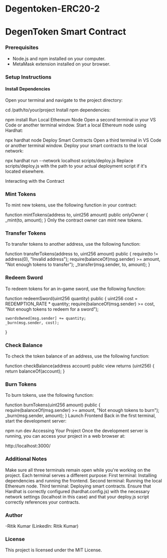 # Degentoken-ERC20-2
# DegenToken Smart Contract

### Prerequisites
- Node.js and npm installed on your computer.
- MetaMask extension installed on your browser.

### Setup Instructions

#### Install Dependencies
Open your terminal and navigate to the project directory:

cd /path/to/your/project
Install npm dependencies:


npm install
Run Local Ethereum Node
Open a second terminal in your VS Code or another terminal window.
Start a local Ethereum node using Hardhat:


npx hardhat node
Deploy Smart Contracts
Open a third terminal in VS Code or another terminal window.
Deploy your smart contracts to the local network:


npx hardhat run --network localhost scripts/deploy.js
Replace scripts/deploy.js with the path to your actual deployment script if it's located elsewhere.

Interacting with the Contract
### Mint Tokens
To mint new tokens, use the following function in your contract:


function mintTokens(address to, uint256 amount) public onlyOwner {
    _mint(to, amount);
}
Only the contract owner can mint new tokens.

### Transfer Tokens
To transfer tokens to another address, use the following function:

function transferTokens(address to, uint256 amount) public {
    require(to != address(0), "Invalid address");
    require(balanceOf(msg.sender) >= amount, "Not enough tokens to transfer");
    _transfer(msg.sender, to, amount);
}
### Redeem Sword
To redeem tokens for an in-game sword, use the following function:


function redeemSword(uint256 quantity) public {
    uint256 cost = REDEMPTION_RATE * quantity;
    require(balanceOf(msg.sender) >= cost, "Not enough tokens to redeem for a sword");

    swordsOwned[msg.sender] += quantity;
    _burn(msg.sender, cost);
}
### Check Balance
To check the token balance of an address, use the following function:


function checkBalance(address account) public view returns (uint256) {
    return balanceOf(account);
}
### Burn Tokens
To burn tokens, use the following function:


function burnTokens(uint256 amount) public {
    require(balanceOf(msg.sender) >= amount, "Not enough tokens to burn");
    _burn(msg.sender, amount);
}
Launch Frontend
Back in the first terminal, start the development server:

npm run dev
Accessing Your Project
Once the development server is running, you can access your project in a web browser at:


http://localhost:3000/
### Additional Notes
Make sure all three terminals remain open while you're working on the project. Each terminal serves a different purpose:
First terminal: Installing dependencies and running the frontend.
Second terminal: Running the local Ethereum node.
Third terminal: Deploying smart contracts.
Ensure that Hardhat is correctly configured (hardhat.config.js) with the necessary network settings (localhost in this case) and that your deploy.js script correctly references your contracts.

### Author
-Ritik Kumar (LinkedIn: Ritik Kumar)
### License

This project is licensed under the MIT License. 
